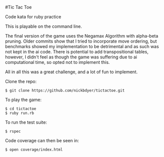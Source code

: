 #Tic Tac Toe

Code kata for ruby practice

This is playable on the command line. 

The final version of the game uses the Negamax Algorithm with alpha-beta
pruning. Older commits show that I tried to incorporate move ordering, but
benchmarks showed my implementation to be detrimental and as such was not kept
in the ai code. There is potential to add transpositional tables, however,
I didn't feel as though the game was suffering due to ai computational time, so
opted not to implement this. 

All in all this was a great challenge, and a lot of fun to implement. 

Clone the repo:

```shell
$ git clone https://github.com/nickbdyer/tictactoe.git
```

To play the game:

```shell
$ cd tictactoe
$ ruby run.rb
```

To run the test suite:
```shell
$ rspec
```

Code coverage can then be seen in:
```shell
$ open coverage/index.html
```

